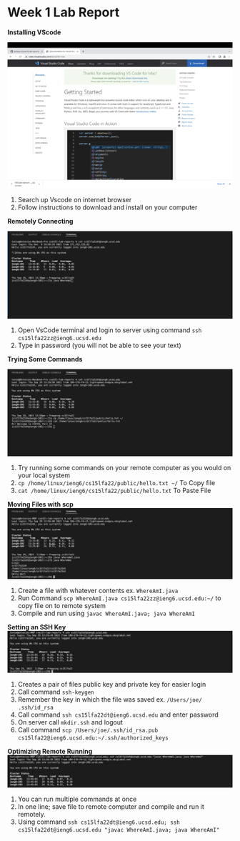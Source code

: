 # Week 1 Lab Report
**Installing VScode**

![](Screen%20Shot%202022-09-29%20at%209.46.32%20AM.png)
1. Search up Vscode on internet browser
2. Follow instructions to download and install on your computer

**Remotely Connecting**

![](Screen%20Shot%202022-09-29%20at%2012.22.26%20PM.png)
1. Open VsCode terminal and login to server using command 
`ssh cs15lfa22zz@ieng6.ucsd.edu`
2. Type in password (you will not be able to see your text)

**Trying Some Commands**

![](Screen%20Shot%202022-09-29%20at%201.01.13%20PM.png)
1. Try running some commands on your remote computer as you would on your local system
2. `cp /home/linux/ieng6/cs15lfa22/public/hello.txt ~/` To Copy file 
3. `cat /home/linux/ieng6/cs15lfa22/public/hello.txt` To Paste File

**Moving Files with scp** 
![](Screen%20Shot%202022-09-29%20at%201.30.36%20PM.png)
1. Create a file with whatever contents ex. `WhereAmI.java`
2. Run Command `scp WhereAmI.java cs15lfa22zz@ieng6.ucsd.edu:~/` to copy file on to remote system
3. Compile and run using `javac WhereAmI.java; java WhereAmI`

**Setting an SSH Key**
![](Screen%20Shot%202022-09-29%20at%201.40.07%20PM.png)
1. Creates a pair of files public key and private key for easier login
2. Call command `ssh-keygen` 
3. Remember the key in which the file was saved ex. `/Users/joe/ .ssh/id_rsa`
4. Call command `ssh cs15lfa22dt@ieng6.ucsd.edu` and enter password
5. On server call `mkdir.ssh` and logout
6. Call command 
`scp /Users/joe/.ssh/id_rsa.pub cs15lfa22@ieng6.ucsd.edu:~/.ssh/authorized_keys`

**Optimizing Remote Running**
![](Screen%20Shot%202022-09-29%20at%201.53.01%20PM.png)
1. You can run multiple commands at once 
2. In one line; save file to remote computer and compile and run it remotely.
3. Using command `ssh cs15lfa22dt@ieng6.ucsd.edu; ssh cs15lfa22dt@ieng6.ucsd.edu "javac WhereAmI.java; java WhereAmI"`
